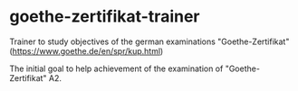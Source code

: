 # goethe-zertifikat-trainer
Trainer to study objectives of the german examinations "Goethe-Zertifikat" (https://www.goethe.de/en/spr/kup.html)

The initial goal to help achievement of the examination of "Goethe-Zertifikat" A2.